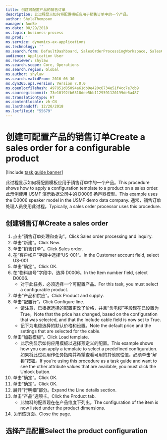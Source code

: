 ```yaml
---
title: 创建可配置产品的销售订单
description: 此过程显示如何将配置模板应用于销售订单中的一个产品。
author: ShylaThompson
manager: AnnBe
ms.date: 08/29/2018
ms.topic: business-process
ms.prod: ''
ms.service: dynamics-ax-applications
ms.technology: ''
ms.search.form: DefaultDashboard, SalesOrderProcessingWorkspace, SalesCreateOrder, SalesTable, PCRuntimeConfigurator, PCTemplateConfigurationSelection
audience: Application User
ms.reviewer: shylaw
ms.search.scope: Core, Operations
ms.search.region: Global
ms.author: shylaw
ms.search.validFrom: 2016-06-30
ms.dyn365.ops.version: Version 7.0.0
ms.openlocfilehash: 497851d05094a61db9e420c6734e51f4cc7e7cb9
ms.sourcegitcommit: 73e10192fb6318dee5bb1129591120199de6a487
ms.translationtype: HT
ms.contentlocale: zh-CN
ms.lasthandoff: 12/20/2018
ms.locfileid: "55679"
---
```

# <a name="create-a-sales-order-for-a-configurable-product"></a><span data-ttu-id="46202-103">创建可配置产品的销售订单</span><span class="sxs-lookup"><span data-stu-id="46202-103">Create a sales order for a configurable product</span></span>

[!include [task guide banner](../../includes/task-guide-banner.md)]

<span data-ttu-id="46202-104">此过程显示如何将配置模板应用于销售订单中的一个产品。</span><span class="sxs-lookup"><span data-stu-id="46202-104">This procedure shows how to apply a configuration template to a product on a sales order.</span></span> <span data-ttu-id="46202-105">此示例使用 USMF 演示数据公司中的 D0006 扬声器模型。</span><span class="sxs-lookup"><span data-stu-id="46202-105">This example uses the D0006 speaker model in the USMF demo data company.</span></span> <span data-ttu-id="46202-106">通常，销售订单处理人员使用此过程。</span><span class="sxs-lookup"><span data-stu-id="46202-106">Typically, a sales order processor uses this procedure.</span></span>


## <a name="create-a-sales-order"></a><span data-ttu-id="46202-107">创建销售订单</span><span class="sxs-lookup"><span data-stu-id="46202-107">Create a sales order</span></span>
1. <span data-ttu-id="46202-108">点击“销售订单处理和查询”。</span><span class="sxs-lookup"><span data-stu-id="46202-108">Click Sales order processing and inquiry.</span></span>
2. <span data-ttu-id="46202-109">单击“新建”。</span><span class="sxs-lookup"><span data-stu-id="46202-109">Click New.</span></span>
3. <span data-ttu-id="46202-110">单击“销售订单”。</span><span class="sxs-lookup"><span data-stu-id="46202-110">Click Sales order.</span></span>
4. <span data-ttu-id="46202-111">在“客户帐户”字段中选择“US-001”。</span><span class="sxs-lookup"><span data-stu-id="46202-111">In the Customer account field, select US-001.</span></span> 
5. <span data-ttu-id="46202-112">单击“确定”。</span><span class="sxs-lookup"><span data-stu-id="46202-112">Click OK.</span></span>
6. <span data-ttu-id="46202-113">在“物料编号”字段中，选择 D0006。</span><span class="sxs-lookup"><span data-stu-id="46202-113">In the Item number field, select D0006.</span></span>
    * <span data-ttu-id="46202-114">对于此任务，必须选择一个可配置产品。</span><span class="sxs-lookup"><span data-stu-id="46202-114">For this task, you must select a configurable product.</span></span>  
7. <span data-ttu-id="46202-115">单击“产品和供应”。</span><span class="sxs-lookup"><span data-stu-id="46202-115">Click Product and supply.</span></span>
8. <span data-ttu-id="46202-116">单击“配置行”。</span><span class="sxs-lookup"><span data-stu-id="46202-116">Click Configure line.</span></span>
    * <span data-ttu-id="46202-117">请注意，已根据选择的配置更改了价格，并且“含电缆”字段现在已设置为 True。</span><span class="sxs-lookup"><span data-stu-id="46202-117">Note that the price has changed, based on the configuration that was selected, and that the Include cable field is now set to True.</span></span>  
    * <span data-ttu-id="46202-118">记下为电缆选择的默认价格和设置。</span><span class="sxs-lookup"><span data-stu-id="46202-118">Note the default price and the settings that are selected for the cable.</span></span>  
9. <span data-ttu-id="46202-119">单击“加载模板”。</span><span class="sxs-lookup"><span data-stu-id="46202-119">Click Load template.</span></span>
    * <span data-ttu-id="46202-120">此示例显示如何应用模板以选择预定义的配置。</span><span class="sxs-lookup"><span data-stu-id="46202-120">This example shows how you can apply a template to select a predefined configuration.</span></span> <span data-ttu-id="46202-121">如果将此过程用作任务指南并希望查看可用的其他属性值，必须单击“解锁”按钮。</span><span class="sxs-lookup"><span data-stu-id="46202-121">If you’re using this procedure as a task guide and want to see the other attribute values that are available, you must click the Unlock button.</span></span>  
10. <span data-ttu-id="46202-122">单击“确定”。</span><span class="sxs-lookup"><span data-stu-id="46202-122">Click OK.</span></span>
11. <span data-ttu-id="46202-123">单击“确定”。</span><span class="sxs-lookup"><span data-stu-id="46202-123">Click OK.</span></span>
12. <span data-ttu-id="46202-124">展开“行明细”部分。</span><span class="sxs-lookup"><span data-stu-id="46202-124">Expand the Line details section.</span></span>
13. <span data-ttu-id="46202-125">单击“产品”选项卡。</span><span class="sxs-lookup"><span data-stu-id="46202-125">Click the Product tab.</span></span>
    * <span data-ttu-id="46202-126">此物料的配置现在在产品维度下列出。</span><span class="sxs-lookup"><span data-stu-id="46202-126">The configuration of the item is now listed under the product dimensions.</span></span>  
14. <span data-ttu-id="46202-127">关闭该页面。</span><span class="sxs-lookup"><span data-stu-id="46202-127">Close the page.</span></span>

## <a name="select-the-product-configuration"></a><span data-ttu-id="46202-128">选择产品配置</span><span class="sxs-lookup"><span data-stu-id="46202-128">Select the product configuration</span></span>


